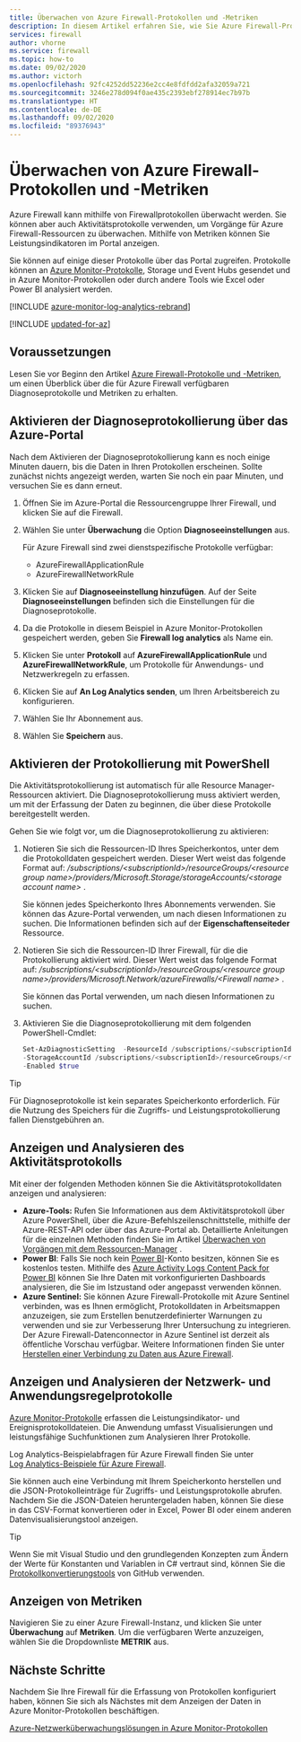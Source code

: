 ```yaml
---
title: Überwachen von Azure Firewall-Protokollen und -Metriken
description: In diesem Artikel erfahren Sie, wie Sie Azure Firewall-Protokolle und -Metriken aktivieren und verwalten.
services: firewall
author: vhorne
ms.service: firewall
ms.topic: how-to
ms.date: 09/02/2020
ms.author: victorh
ms.openlocfilehash: 92fc4252dd52236e2cc4e8fdfdd2afa32059a721
ms.sourcegitcommit: 3246e278d094f0ae435c2393ebf278914ec7b97b
ms.translationtype: HT
ms.contentlocale: de-DE
ms.lasthandoff: 09/02/2020
ms.locfileid: "89376943"
---
```

# <a name="monitor-azure-firewall-logs-and-metrics"></a>Überwachen von Azure Firewall-Protokollen und -Metriken

Azure Firewall kann mithilfe von Firewallprotokollen überwacht werden. Sie können aber auch Aktivitätsprotokolle verwenden, um Vorgänge für Azure Firewall-Ressourcen zu überwachen. Mithilfe von Metriken können Sie Leistungsindikatoren im Portal anzeigen.

Sie können auf einige dieser Protokolle über das Portal zugreifen. Protokolle können an [Azure Monitor-Protokolle](../azure-monitor/insights/azure-networking-analytics.md), Storage und Event Hubs gesendet und in Azure Monitor-Protokollen oder durch andere Tools wie Excel oder Power BI analysiert werden.

[!INCLUDE [azure-monitor-log-analytics-rebrand](../../includes/azure-monitor-log-analytics-rebrand.md)]

[!INCLUDE [updated-for-az](../../includes/updated-for-az.md)]

## <a name="prerequisites"></a>Voraussetzungen

Lesen Sie vor Beginn den Artikel [Azure Firewall-Protokolle und -Metriken](logs-and-metrics.md), um einen Überblick über die für Azure Firewall verfügbaren Diagnoseprotokolle und Metriken zu erhalten.

## <a name="enable-diagnostic-logging-through-the-azure-portal"></a>Aktivieren der Diagnoseprotokollierung über das Azure-Portal

Nach dem Aktivieren der Diagnoseprotokollierung kann es noch einige Minuten dauern, bis die Daten in Ihren Protokollen erscheinen. Sollte zunächst nichts angezeigt werden, warten Sie noch ein paar Minuten, und versuchen Sie es dann erneut.

1. Öffnen Sie im Azure-Portal die Ressourcengruppe Ihrer Firewall, und klicken Sie auf die Firewall.
2. Wählen Sie unter **Überwachung** die Option **Diagnoseeinstellungen** aus.

   Für Azure Firewall sind zwei dienstspezifische Protokolle verfügbar:

   * AzureFirewallApplicationRule
   * AzureFirewallNetworkRule

3. Klicken Sie auf **Diagnoseeinstellung hinzufügen**. Auf der Seite **Diagnoseeinstellungen** befinden sich die Einstellungen für die Diagnoseprotokolle.
5. Da die Protokolle in diesem Beispiel in Azure Monitor-Protokollen gespeichert werden, geben Sie **Firewall log analytics** als Name ein.
6. Klicken Sie unter **Protokoll** auf **AzureFirewallApplicationRule** und **AzureFirewallNetworkRule**, um Protokolle für Anwendungs- und Netzwerkregeln zu erfassen.
7. Klicken Sie auf **An Log Analytics senden**, um Ihren Arbeitsbereich zu konfigurieren.
8. Wählen Sie Ihr Abonnement aus.
9. Wählen Sie **Speichern** aus.

## <a name="enable-logging-with-powershell"></a>Aktivieren der Protokollierung mit PowerShell

Die Aktivitätsprotokollierung ist automatisch für alle Resource Manager-Ressourcen aktiviert. Die Diagnoseprotokollierung muss aktiviert werden, um mit der Erfassung der Daten zu beginnen, die über diese Protokolle bereitgestellt werden.

Gehen Sie wie folgt vor, um die Diagnoseprotokollierung zu aktivieren:

1. Notieren Sie sich die Ressourcen-ID Ihres Speicherkontos, unter dem die Protokolldaten gespeichert werden. Dieser Wert weist das folgende Format auf: */subscriptions/\<subscriptionId\>/resourceGroups/\<resource group name\>/providers/Microsoft.Storage/storageAccounts/\<storage account name\>* .

   Sie können jedes Speicherkonto Ihres Abonnements verwenden. Sie können das Azure-Portal verwenden, um nach diesen Informationen zu suchen. Die Informationen befinden sich auf der **Eigenschaftenseiteder** Ressource.

2. Notieren Sie sich die Ressourcen-ID Ihrer Firewall, für die die Protokollierung aktiviert wird. Dieser Wert weist das folgende Format auf: */subscriptions/\<subscriptionId\>/resourceGroups/\<resource group name\>/providers/Microsoft.Network/azureFirewalls/\<Firewall name\>* .

   Sie können das Portal verwenden, um nach diesen Informationen zu suchen.

3. Aktivieren Sie die Diagnoseprotokollierung mit dem folgenden PowerShell-Cmdlet:

    ```powershell
    Set-AzDiagnosticSetting  -ResourceId /subscriptions/<subscriptionId>/resourceGroups/<resource group name>/providers/Microsoft.Network/azureFirewalls/<Firewall name> `
   -StorageAccountId /subscriptions/<subscriptionId>/resourceGroups/<resource group name>/providers/Microsoft.Storage/storageAccounts/<storage account name> `
   -Enabled $true     
    ```

> [!TIP]
>Für Diagnoseprotokolle ist kein separates Speicherkonto erforderlich. Für die Nutzung des Speichers für die Zugriffs- und Leistungsprotokollierung fallen Dienstgebühren an.

## <a name="view-and-analyze-the-activity-log"></a>Anzeigen und Analysieren des Aktivitätsprotokolls

Mit einer der folgenden Methoden können Sie die Aktivitätsprotokolldaten anzeigen und analysieren:

* **Azure-Tools:** Rufen Sie Informationen aus dem Aktivitätsprotokoll über Azure PowerShell, über die Azure-Befehlszeilenschnittstelle, mithilfe der Azure-REST-API oder über das Azure-Portal ab. Detaillierte Anleitungen für die einzelnen Methoden finden Sie im Artikel [Überwachen von Vorgängen mit dem Ressourcen-Manager](../azure-resource-manager/management/view-activity-logs.md) .
* **Power BI**: Falls Sie noch kein [Power BI](https://powerbi.microsoft.com/pricing)-Konto besitzen, können Sie es kostenlos testen. Mithilfe des [Azure Activity Logs Content Pack for Power BI](https://powerbi.microsoft.com/en-us/documentation/powerbi-content-pack-azure-audit-logs/) können Sie Ihre Daten mit vorkonfigurierten Dashboards analysieren, die Sie im Istzustand oder angepasst verwenden können.
* **Azure Sentinel:** Sie können Azure Firewall-Protokolle mit Azure Sentinel verbinden, was es Ihnen ermöglicht, Protokolldaten in Arbeitsmappen anzuzeigen, sie zum Erstellen benutzerdefinierter Warnungen zu verwenden und sie zur Verbesserung Ihrer Untersuchung zu integrieren. Der Azure Firewall-Datenconnector in Azure Sentinel ist derzeit als öffentliche Vorschau verfügbar. Weitere Informationen finden Sie unter [Herstellen einer Verbindung zu Daten aus Azure Firewall](../sentinel/connect-azure-firewall.md).

## <a name="view-and-analyze-the-network-and-application-rule-logs"></a>Anzeigen und Analysieren der Netzwerk- und Anwendungsregelprotokolle

[Azure Monitor-Protokolle](../azure-monitor/insights/azure-networking-analytics.md) erfassen die Leistungsindikator- und Ereignisprotokolldateien. Die Anwendung umfasst Visualisierungen und leistungsfähige Suchfunktionen zum Analysieren Ihrer Protokolle.

Log Analytics-Beispielabfragen für Azure Firewall finden Sie unter [Log Analytics-Beispiele für Azure Firewall](log-analytics-samples.md).

Sie können auch eine Verbindung mit Ihrem Speicherkonto herstellen und die JSON-Protokolleinträge für Zugriffs- und Leistungsprotokolle abrufen. Nachdem Sie die JSON-Dateien heruntergeladen haben, können Sie diese in das CSV-Format konvertieren oder in Excel, Power BI oder einem anderen Datenvisualisierungstool anzeigen.

> [!TIP]
> Wenn Sie mit Visual Studio und den grundlegenden Konzepten zum Ändern der Werte für Konstanten und Variablen in C# vertraut sind, können Sie die [Protokollkonvertierungstools](https://github.com/Azure-Samples/networking-dotnet-log-converter) von GitHub verwenden.

## <a name="view-metrics"></a>Anzeigen von Metriken
Navigieren Sie zu einer Azure Firewall-Instanz, und klicken Sie unter **Überwachung** auf **Metriken**. Um die verfügbaren Werte anzuzeigen, wählen Sie die Dropdownliste **METRIK** aus.

## <a name="next-steps"></a>Nächste Schritte

Nachdem Sie Ihre Firewall für die Erfassung von Protokollen konfiguriert haben, können Sie sich als Nächstes mit dem Anzeigen der Daten in Azure Monitor-Protokollen beschäftigen.

[Azure-Netzwerküberwachungslösungen in Azure Monitor-Protokollen](../azure-monitor/insights/azure-networking-analytics.md)
